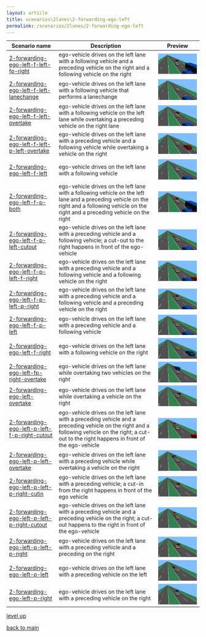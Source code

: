 ```yaml
---
layout: article
title: scenarios\2lanes\2-forwarding-ego-left
permalink: /scenarios/2lanes/2-forwarding-ego-left
---
```

| Scenario name  | Description |  Preview | 
| ------------- | ------------- | --------- |
| [2-forwarding-ego-left-f-left-fp-right](/scenarios/2lanes/2-forwarding-ego-left/2-forwarding-ego-left-f-left-fp-right.xosc)  | ego-vehicle drives on the left lane with a following vehicle and a preceding vehicle on the right and a following vehicle on the right  |  ![image](2-forwarding-ego-left-f-left-fp-right.gif)  | 
| [2-forwarding-ego-left-f-left-lanechange](/scenarios/2lanes/2-forwarding-ego-left/2-forwarding-ego-left-f-left-lanechange.xosc)  | ego-vehicle drives on the left lane with a following vehicle that performs a lanechange  |  ![image](2-forwarding-ego-left-f-left-lanechange.gif)  | 
| [2-forwarding-ego-left-f-left-overtake](/scenarios/2lanes/2-forwarding-ego-left/2-forwarding-ego-left-f-left-overtake.xosc)  | ego-vehicle drives on the left lane with a following vehicle on the left lane while overtaking a preceding vehicle on the right lane  |  ![image](2-forwarding-ego-left-f-left-overtake.gif)  | 
| [2-forwarding-ego-left-f-left-p-left-overtake](/scenarios/2lanes/2-forwarding-ego-left/2-forwarding-ego-left-f-left-p-left-overtake.xosc)  | ego-vehicle drives on the left lane with a preceding vehicle and a following vehicle while overtaking a vehicle on the right  |  ![image](2-forwarding-ego-left-f-left-p-left-overtake.gif)  | 
| [2-forwarding-ego-left-f-left](/scenarios/2lanes/2-forwarding-ego-left/2-forwarding-ego-left-f-left.xosc)  | ego-vehicle drives on the left lane with a following vehicle  |  ![image](2-forwarding-ego-left-f-left.gif)  | 
| [2-forwarding-ego-left-f-p-both](/scenarios/2lanes/2-forwarding-ego-left/2-forwarding-ego-left-f-p-both.xosc)  | ego-vehicle drives on the left lane with a following vehicle on the left lane and a preceding vehicle on the right and a following vehicle on the right and a preceding vehicle on the right  |  ![image](2-forwarding-ego-left-f-p-both.gif)  | 
| [2-forwarding-ego-left-f-p-left-cutout](/scenarios/2lanes/2-forwarding-ego-left/2-forwarding-ego-left-f-p-left-cutout.xosc)  | ego-vehicle drives on the left lane with a preceding vehicle and a following vehicle; a cut-out to the right happens in front of the ego-vehicle  |  ![image](2-forwarding-ego-left-f-p-left-cutout.gif)  | 
| [2-forwarding-ego-left-f-p-left-f-right](/scenarios/2lanes/2-forwarding-ego-left/2-forwarding-ego-left-f-p-left-f-right.xosc)  | ego-vehicle drives on the left lane with a preceding vehicle and a following vehicle and a following vehicle on the right  |  ![image](2-forwarding-ego-left-f-p-left-f-right.gif)  | 
| [2-forwarding-ego-left-f-p-left-p-right](/scenarios/2lanes/2-forwarding-ego-left/2-forwarding-ego-left-f-p-left-p-right.xosc)  | ego-vehicle drives on the left lane with a preceding vehicle and a following vehicle and a preceding vehicle on the right  |  ![image](2-forwarding-ego-left-f-p-left-p-right.gif)  | 
| [2-forwarding-ego-left-f-p-left](/scenarios/2lanes/2-forwarding-ego-left/2-forwarding-ego-left-f-p-left.xosc)  | ego-vehicle drives on the left lane with a preceding vehicle and a following vehicle  |  ![image](2-forwarding-ego-left-f-p-left.gif)  | 
| [2-forwarding-ego-left-f-right](/scenarios/2lanes/2-forwarding-ego-left/2-forwarding-ego-left-f-right.xosc)  | ego-vehicle drives on the left lane with a following vehicle on the right  |  ![image](2-forwarding-ego-left-f-right.gif)  | 
| [2-forwarding-ego-left-fp-right-overtake](/scenarios/2lanes/2-forwarding-ego-left/2-forwarding-ego-left-fp-right-overtake.xosc)  | ego-vehicle drives on the left lane while overtaking two vehicles on the right  |  ![image](2-forwarding-ego-left-fp-right-overtake.gif)  | 
| [2-forwarding-ego-left-overtake](/scenarios/2lanes/2-forwarding-ego-left/2-forwarding-ego-left-overtake.xosc)  | ego-vehicle drives on the left lane while overtaking a vehicle on the right  |  ![image](2-forwarding-ego-left-overtake.gif)  | 
| [2-forwarding-ego-left-p-left-f-p-right-cutout](/scenarios/2lanes/2-forwarding-ego-left/2-forwarding-ego-left-p-left-f-p-right-cutout.xosc)  | ego-vehicle drives on the left lane with a preceding vehicle and a preceding vehicle on the right and a following vehicle on the right; a cut-out to the right happens in front of the ego-vehicle  |  ![image](2-forwarding-ego-left-p-left-f-p-right-cutout.gif)  | 
| [2-forwarding-ego-left-p-left-overtake](/scenarios/2lanes/2-forwarding-ego-left/2-forwarding-ego-left-p-left-overtake.xosc)  | ego-vehicle drives on the left lane with a preceding vehicle while overtaking a vehicle on the right  |  ![image](2-forwarding-ego-left-p-left-overtake.gif)  | 
| [2-forwarding-ego-left-p-left-p-right-cutin](/scenarios/2lanes/2-forwarding-ego-left/2-forwarding-ego-left-p-left-p-right-cutin.xosc)  | ego-vehicle drives on the left lane with a preceding vehicle; a cut-in from the right happens in front of the ego vehicle  |  ![image](2-forwarding-ego-left-p-left-p-right-cutin.gif)  | 
| [2-forwarding-ego-left-p-left-p-right-cutout](/scenarios/2lanes/2-forwarding-ego-left/2-forwarding-ego-left-p-left-p-right-cutout.xosc)  | ego-vehicle drives on the left lane with a preceding vehicle and a preceding vehicle on the right; a cut-out happens to the right in front of the ego-vehicle  |  ![image](2-forwarding-ego-left-p-left-p-right-cutout.gif)  | 
| [2-forwarding-ego-left-p-left-p-right](/scenarios/2lanes/2-forwarding-ego-left/2-forwarding-ego-left-p-left-p-right.xosc)  | ego-vehicle drives on the left lane with a preceding vehicle and a preceding on the right  |  ![image](2-forwarding-ego-left-p-left-p-right.gif)  | 
| [2-forwarding-ego-left-p-left](/scenarios/2lanes/2-forwarding-ego-left/2-forwarding-ego-left-p-left.xosc)  | ego-vehicle drives on the left lane with a preceding vehicle on the left  |  ![image](2-forwarding-ego-left-p-left.gif)  | 
| [2-forwarding-ego-left-p-right](/scenarios/2lanes/2-forwarding-ego-left/2-forwarding-ego-left-p-right.xosc)  | ego-vehicle drives on the left lane with a preceding vehicle on the right  |  ![image](2-forwarding-ego-left-p-right.gif)  | 

[level up](../)

[back to main](/)

